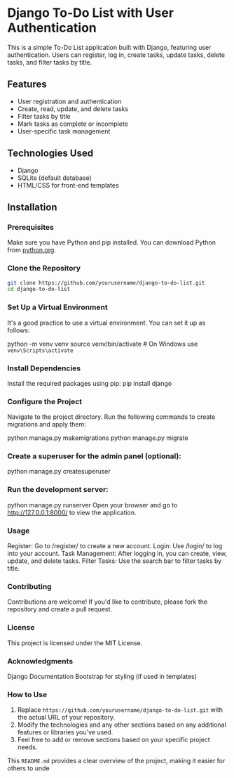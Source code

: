# Django To-Do List with User Authentication

This is a simple To-Do List application built with Django, featuring user authentication. Users can register, log in, create tasks, update tasks, delete tasks, and filter tasks by title.

## Features

- User registration and authentication
- Create, read, update, and delete tasks
- Filter tasks by title
- Mark tasks as complete or incomplete
- User-specific task management

## Technologies Used

- Django
- SQLite (default database)
- HTML/CSS for front-end templates

## Installation

### Prerequisites

Make sure you have Python and pip installed. You can download Python from [python.org](https://www.python.org/downloads/).

### Clone the Repository

```bash
git clone https://github.com/yourusername/django-to-do-list.git
cd django-to-do-list
```


### Set Up a Virtual Environment
It's a good practice to use a virtual environment. You can set it up as follows:


python -m venv venv
source venv/bin/activate  # On Windows use `venv\Scripts\activate`

### Install Dependencies
Install the required packages using pip:
pip install django

### Configure the Project
Navigate to the project directory.
Run the following commands to create migrations and apply them:

python manage.py makemigrations
python manage.py migrate

### Create a superuser for the admin panel (optional):
python manage.py createsuperuser

### Run the development server:

python manage.py runserver
Open your browser and go to http://127.0.0.1:8000/ to view the application.

### Usage
Register: Go to /register/ to create a new account.
Login: Use /login/ to log into your account.
Task Management: After logging in, you can create, view, update, and delete tasks.
Filter Tasks: Use the search bar to filter tasks by title.

### Contributing
Contributions are welcome! If you'd like to contribute, please fork the repository and create a pull request.

### License
This project is licensed under the MIT License.

### Acknowledgments
Django Documentation
Bootstrap for styling (if used in templates)


### How to Use

1. Replace `https://github.com/yourusername/django-to-do-list.git` with the actual URL of your repository.
2. Modify the technologies and any other sections based on any additional features or libraries you've used.
3. Feel free to add or remove sections based on your specific project needs.

This `README.md` provides a clear overview of the project, making it easier for others to unde